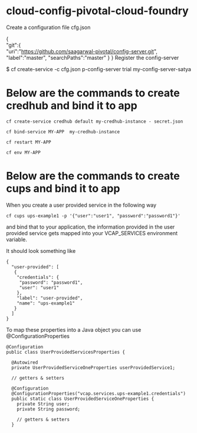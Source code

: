 # cloud-config-pivotal-cloud-foundry


Create a configuration file cfg.json

{  
  "git":{  
    "uri":"https://github.com/saagarwal-pivotal/config-server.git",
    "label":"master",
    "searchPaths":"master"
  }
}
Register the config-server

$ cf create-service -c cfg.json p-config-server trial my-config-server-satya


# Below are the commands to create credhub and bind it to app 

```
cf create-service credhub default my-credhub-instance - secret.json

cf bind-service MY-APP  my-credhub-instance

cf restart MY-APP

cf env MY-APP
```

# Below are the commands to create cups and bind it to app

When you create a user provided service in the following way


```
cf cups ups-example1 -p '{"user":"user1", "password":"password1"}'
```

and bind that to your application, the information provided in the user provided service gets mapped into your VCAP_SERVICES environment variable.

It should look something like

```
{
  "user-provided": [
   {
    "credentials": {
     "password": "password1",
     "user": "user1"
    },
    "label": "user-provided",
    "name": "ups-example1"
   }
  ]
}
```

To map these properties into a Java object you can use @ConfigurationProperties
```
@Configuration
public class UserProvidedServicesProperties {

  @Autowired
  private UserProvidedServiceOneProperties userProvidedService1;

  // getters & setters

  @Configuration
  @ConfigurationProperties("vcap.services.ups-example1.credentials")
  public static class UserProvidedServiceOneProperties {
    private String user;
    private String password;

    // getters & setters
  }

```